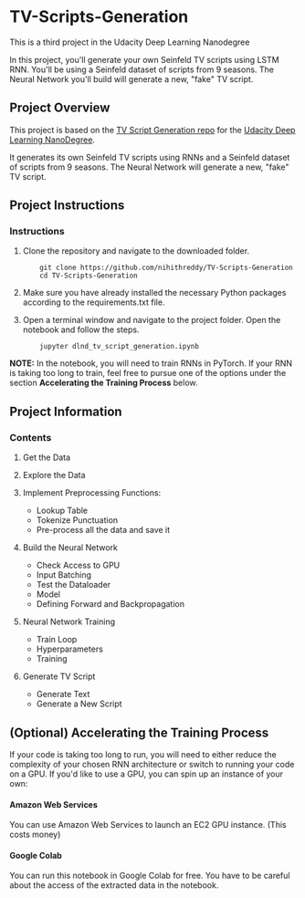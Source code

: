 # TV-Scripts-Generation

This is a third project in the Udacity Deep Learning Nanodegree

In this project, you'll generate your own Seinfeld TV scripts using LSTM RNN. You'll be using a Seinfeld dataset of scripts from 9 seasons. The Neural Network you'll build will generate a new, "fake" TV script.

## Project Overview

This project is based on the [TV Script Generation repo](https://github.com/udacity/deep-learning-v2-pytorch/tree/master/project-tv-script-generation) for the [Udacity Deep Learning NanoDegree](https://www.udacity.com/course/deep-learning-nanodegree--nd101).

It generates its own Seinfeld TV scripts using RNNs and a Seinfeld dataset of scripts from 9 seasons. The Neural Network will generate a new, "fake" TV script.

## Project Instructions

### Instructions

1. Clone the repository and navigate to the downloaded folder.
	
	```	
		git clone https://github.com/nihithreddy/TV-Scripts-Generation
		cd TV-Scripts-Generation
	```
2. Make sure you have already installed the necessary Python packages according to the requirements.txt file.
3. Open a terminal window and navigate to the project folder. Open the notebook and follow the steps.
	
	```
		jupyter dlnd_tv_script_generation.ipynb
	```

__NOTE:__ In the notebook, you will need to train RNNs in PyTorch.  If your RNN is taking too long to train, feel free to pursue one of the options under the section __Accelerating the Training Process__ below.

## Project Information

### Contents

1. Get the Data
2. Explore the Data
3. Implement Preprocessing Functions:
    * Lookup Table
    * Tokenize Punctuation
    * Pre-process all the data and save it
    
4. Build the Neural Network
    * Check Access to GPU
    * Input Batching
    * Test the Dataloader
    * Model
    * Defining Forward and Backpropagation
    
5. Neural Network Training
    * Train Loop
    * Hyperparameters
    * Training
    
6. Generate TV Script
    * Generate Text
    * Generate a New Script

## (Optional) Accelerating the Training Process 

If your code is taking too long to run, you will need to either reduce the complexity of your chosen RNN architecture or switch to running your code on a GPU.  If you'd like to use a GPU, you can spin up an instance of your own:

#### Amazon Web Services

You can use Amazon Web Services to launch an EC2 GPU instance. (This costs money)

#### Google Colab

You can run this notebook in Google Colab for free. You have to be careful about the access of the extracted data in the notebook.

